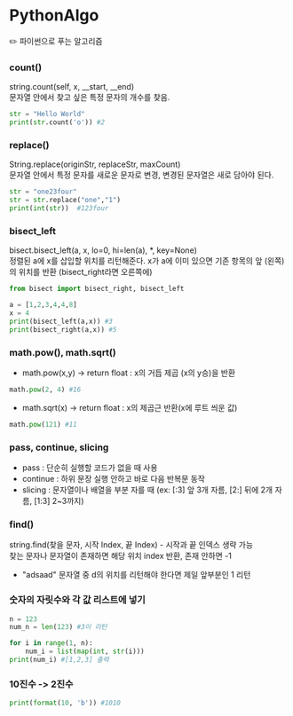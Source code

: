 # PythonAlgo
✏️ 파이썬으로 푸는 알고리즘

### count()
string.count(self, x, __start, __end) <br>
문자열 안에서 찾고 싶은 특정 문자의 개수를 찾음.
```python
str = "Hello World"
print(str.count('o')) #2
```

### replace()
String.replace(originStr, replaceStr, maxCount) <br>
문자열 안에서 특정 문자를 새로운 문자로 변경, 변경된 문자열은 새로 담아야 된다.
```python
str = "one23four"
str = str.replace("one","1") 
print(int(str))  #123four
```
### bisect_left
bisect.bisect_left(a, x, lo=0, hi=len(a), *, key=None) <br>
정렬된 a에 x를 삽입할 위치를 리턴해준다. x가 a에 이미 있으면 기존 항목의 앞 (왼쪽)의 위치를 반환
(bisect_right라면 오른쪽에)<br>
```python
from bisect import bisect_right, bisect_left

a = [1,2,3,4,4,8]
x = 4
print(bisect_left(a,x)) #3
print(bisect_right(a,x)) #5
```
### math.pow(), math.sqrt()
- math.pow(x,y) -> return float : x의 거듭 제곱 (x의 y승)을 반환 <br>
```python
math.pow(2, 4) #16
```
- math.sqrt(x) -> return float : x의 제곱근 반환(x에 루트 씌운 값) <br>
```python
math.pow(121) #11
```
### pass, continue, slicing
- pass : 단순히 실행할 코드가 없을 때 사용 <br>
- continue : 하위 문장 실행 안하고 바로 다음 반복문 동작 <br>
- slicing : 문자열이나 배열을 부분 자를 때 (ex: [:3] 앞 3개 자름, [2:] 뒤에 2개 자름, [1:3] 2~3까지)
### find()
string.find(찾을 문자, 시작 Index, 끝 Index) - 시작과 끝 인덱스 생략 가능 <br>
찾는 문자나 문자열이 존재하면 해당 위치 index 반환, 존재 안하면 -1<br>
- "adsaad" 문자열 중 d의 위치를 리턴해야 한다면 제일 앞부분인 1 리턴
### 숫자의 자릿수와 각 값 리스트에 넣기
```python
n = 123
num_n = len(123) #3이 리턴 
```
```python
for i in range(1, n):
    num_i = list(map(int, str(i))) 
print(num_i) #[1,2,3] 출력
```
### 10진수 -> 2진수
```python
print(format(10, 'b')) #1010
```
